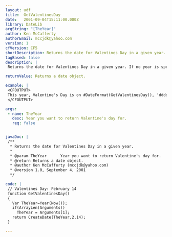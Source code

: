 ```yaml
---
layout: udf
title:  GetValentinesDay
date:   2001-09-04T15:11:00.000Z
library: DateLib
argString: "[TheYear]"
author: Ken McCafferty
authorEmail: mccjdk@yahoo.com
version: 1
cfVersion: CF5
shortDescription: Returns the date for Valentines Day in a given year.
tagBased: false
description: |
 Returns the date for Valentines Day in a given year. If no year is specified, defaults to current year.

returnValue: Returns a date object.

example: |
 <CFOUTPUT>
 This year, Valentine's Day is on #DateFormat(GetValentinesDay(), 'dddd, mmm dd')#.
 </CFOUTPUT>

args:
 - name: TheYear
   desc: Year you want to return Valentine's day for.
   req: false


javaDoc: |
 /**
  * Returns the date for Valentines Day in a given year.
  * 
  * @param TheYear      Year you want to return Valentine's day for. 
  * @return Returns a date object. 
  * @author Ken McCafferty (mccjdk@yahoo.com) 
  * @version 1.0, September 4, 2001 
  */

code: |
 // Valentines Day: February 14
 function GetValentinesDay() 
 {
   Var TheYear=Year(Now());
   if(ArrayLen(Arguments)) 
     TheYear = Arguments[1];
   return CreateDate(TheYear,2,14);
 }

---
```


